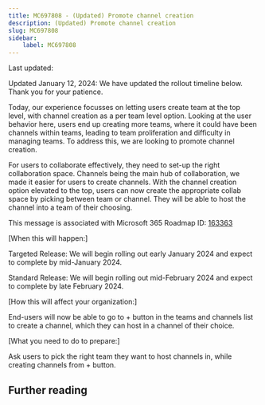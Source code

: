 ```yaml
---
title: MC697808 - (Updated) Promote channel creation
description: (Updated) Promote channel creation
slug: MC697808
sidebar:
    label: MC697808
---
```



Last updated: 

<p>Updated January 12, 2024: We have updated the rollout timeline below. Thank you for your patience.</p><p>Today, our experience focusses on letting users create team at the top level, with channel creation as a per team level option. Looking at the user behavior here, users end up creating more teams, where it could have been channels within teams, leading to team proliferation and difficulty in managing teams. To address this, we are looking to promote channel creation.<br></p><p>For users to collaborate effectively, they need to set-up the right collaboration space. Channels being the main hub of collaboration, we made it easier for users to create channels. With the channel creation option elevated to the top, users can now create the appropriate collab space by picking between team or channel. They will be able to host the channel into a team of their choosing.</p><p>This message is associated with Microsoft 365 Roadmap ID: <a href="https://www.microsoft.com/microsoft-365/roadmap?filters=&amp;searchterms=163363%2C" target="_blank">163363</a></p><p>[When this will happen:]</p><p>Targeted Release: We will begin rolling out early January 2024 and expect to complete by mid-January 2024.</p><p>Standard Release: We will begin rolling out mid-February 2024 and expect to complete by late February 2024.</p><p>[How this will affect your organization:]</p><p>End-users will now be able to go to + button in the teams and channels list to create a channel, which they can host in a channel of their choice.&nbsp;</p><p>[What you need to do to prepare:]</p><p>Ask users to pick the right team they want to host channels in, while creating channels from + button.&nbsp;</p>

## Further reading
